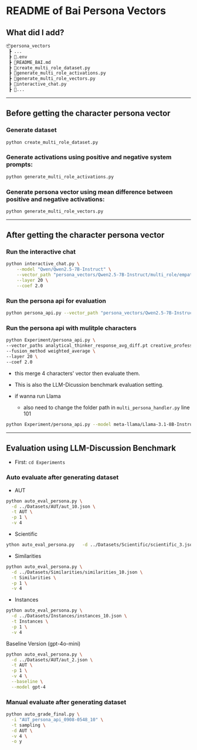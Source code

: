 # README of Bai Persona Vectors

## What did I add?

```bash
📦persona_vectors
 ┣ ...
 ┣ 📜.env
 ┣ 📜README_BAI.md
 ┣ 📜create_multi_role_dataset.py
 ┣ 📜generate_multi_role_activations.py
 ┣ 📜generate_multi_role_vectors.py
 ┣ 📜interactive_chat.py
 ┣ 📜...
```

---

## Before getting the character persona vector

### Generate dataset

```bash
python create_multi_role_dataset.py
```

### Generate activations using positive and negative system prompts:

```bash
python generate_multi_role_activations.py
```

### Generate persona vector using mean difference between positive and negative activations:

```bash
python generate_multi_role_vectors.py
```

---

## After getting the character persona vector

### Run the interactive chat

```bash
python interactive_chat.py \
    --model "Qwen/Qwen2.5-7B-Instruct" \
    --vector_path "persona_vectors/Qwen2.5-7B-Instruct/multi_role/empathetic_counselor_response_avg_diff.pt" \
    --layer 20 \
    --coef 2.0
```

### Run the persona api for evaluation

```bash
python persona_api.py --vector_path "persona_vectors/Qwen2.5-7B-Instruct/multi_role/academic_researcher_response_avg_diff.pt" --layer 20 --coef 2.0
```

### Run the persona api with mulitple characters

```bash
python Experiment/persona_api.py \
--vector_paths analytical_thinker_response_avg_diff.pt creative_professional_response_avg_diff.pt environmentalist_response_avg_diff.pt futurist_response_avg_diff.pt futurist_response_avg_diff.pt \
--fusion_method weighted_average \
--layer 20 \
--coef 2.0
```

- this merge 4 characters' vector then evaluate them.
- This is also the LLM-Dicussion benchmark evaluation setting.

- if wanna run Llama
  - also need to change the folder path in `multi_persona_handler.py` line 101

```bash
python Experiment/persona_api.py --model meta-llama/Llama-3.1-8B-Instruct --vector_paths analytical_thinker_response_avg_diff.pt creative_professional_response_avg_diff.pt environmentalist_response_avg_diff.pt futurist_response_avg_diff.pt futurist_response_avg_diff.pt --fusion_method weighted_average --layer 20 --coef 2.0
```

---

## Evaluation using LLM-Discussion Benchmark

- First: `cd Experiments`

### Auto evaluate after generating dataset

- AUT

```bash
python auto_eval_persona.py \
  -d ../Datasets/AUT/aut_10.json \
  -t AUT \
  -p 1 \
  -v 4
```

- Scientific

```bash
ython auto_eval_persona.py   -d ../Datasets/Scientific/scientific_3.json   -t Scientific   -p 1   -v 4
```

- Similarities

```bash
python auto_eval_persona.py \
  -d ../Datasets/Similarities/similarities_10.json \
  -t Similarities \
  -p 1 \
  -v 4
```

- Instances

```bash
python auto_eval_persona.py \
  -d ../Datasets/Instances/instances_10.json \
  -t Instances \
  -p 1 \
  -v 4
```

Baseline Version (gpt-4o-mini)

```bash
python auto_eval_persona.py \
  -d ../Datasets/AUT/aut_2.json \
  -t AUT \
  -p 1 \
  -v 4 \
  --baseline \
  --model gpt-4
```

### Manual evaluate after generating dataset

```bash
python auto_grade_final.py \
  -i "AUT_persona_api_0908-0548_10" \
  -t sampling \
  -d AUT \
  -v 4 \
  -o y
```
